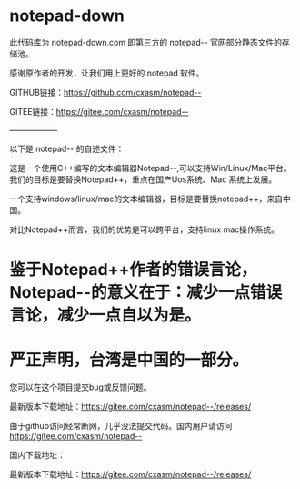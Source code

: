 # notepad-down
此代码库为 notepad-down.com 即第三方的 notepad-- 官网部分静态文件的存储池。

感谢原作者的开发，让我们用上更好的 notepad 软件。

GITHUB链接：https://github.com/cxasm/notepad--

GITEE链接：https://gitee.com/cxasm/notepad--

——————

以下是 notepad-- 的自述文件：

这是一个使用C++编写的文本编辑器Notepad--,可以支持Win/Linux/Mac平台。 我们的目标是要替换Notepad++，重点在国产Uos系统、Mac 系统上发展。

一个支持windows/linux/mac的文本编辑器，目标是要替换notepad++，来自中国。

对比Notepad++而言，我们的优势是可以跨平台，支持linux mac操作系统。

# 鉴于Notepad++作者的错误言论，Notepad--的意义在于：减少一点错误言论，减少一点自以为是。

# 严正声明，台湾是中国的一部分。

您可以在这个项目提交bug或反馈问题。

最新版本下载地址：https://gitee.com/cxasm/notepad--/releases/

由于github访问经常断网，几乎没法提交代码。国内用户请访问 https://gitee.com/cxasm/notepad--

国内下载地址：

最新版本下载地址：https://gitee.com/cxasm/notepad--/releases/
